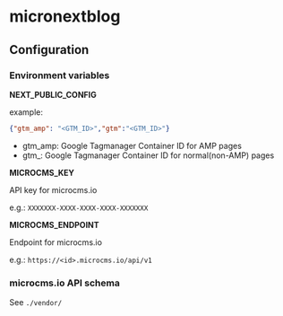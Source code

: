 # micronextblog


## Configuration

### Environment variables

**NEXT_PUBLIC_CONFIG**

example:

```json
{"gtm_amp": "<GTM_ID>","gtm":"<GTM_ID>"}
```

- gtm_amp: Google Tagmanager Container ID for AMP pages
- gtm_: Google Tagmanager Container ID for normal(non-AMP) pages
    

**MICROCMS_KEY**

API key for microcms.io

e.g.: `XXXXXXX-XXXX-XXXX-XXXX-XXXXXXX`

**MICROCMS_ENDPOINT**

Endpoint for microcms.io

e.g.: `https://<id>.microcms.io/api/v1`

### microcms.io API schema

See `./vendor/`
